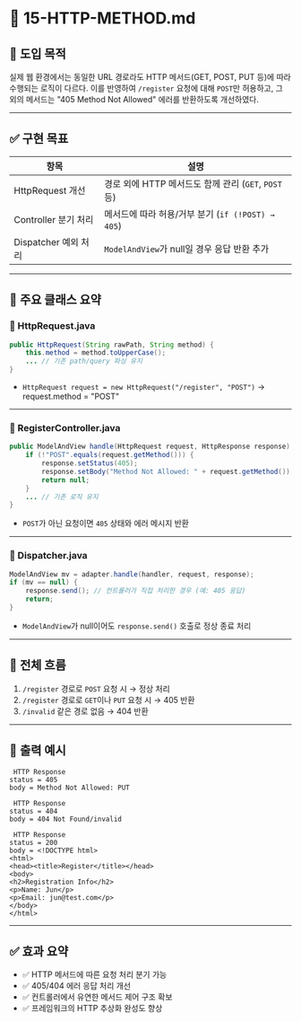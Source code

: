 # 📘 15-HTTP-METHOD.md

## 📌 도입 목적

실제 웹 환경에서는 동일한 URL 경로라도 HTTP 메서드(GET, POST, PUT 등)에 따라 수행되는 로직이 다르다. 이를 반영하여 `/register` 요청에 대해 `POST`만 허용하고, 그 외의 메서드는 "405 Method Not Allowed" 에러를 반환하도록 개선하였다.

---

## ✅ 구현 목표

| 항목               | 설명                                      |
| ---------------- | --------------------------------------- |
| HttpRequest 개선   | 경로 외에 HTTP 메서드도 함께 관리 (`GET`, `POST` 등) |
| Controller 분기 처리 | 메서드에 따라 허용/거부 분기 (`if (!POST) → 405`)   |
| Dispatcher 예외 처리 | `ModelAndView`가 null일 경우 응답 반환 추가       |

---

## 🧱 주요 클래스 요약

### 📄 HttpRequest.java

```java
public HttpRequest(String rawPath, String method) {
    this.method = method.toUpperCase();
    ... // 기존 path/query 파싱 유지
}
```

* `HttpRequest request = new HttpRequest("/register", "POST")` → request.method = "POST"

---

### 📄 RegisterController.java

```java
public ModelAndView handle(HttpRequest request, HttpResponse response) {
    if (!"POST".equals(request.getMethod())) {
        response.setStatus(405);
        response.setBody("Method Not Allowed: " + request.getMethod());
        return null;
    }
    ... // 기존 로직 유지
}
```

* `POST`가 아닌 요청이면 `405` 상태와 에러 메시지 반환

---

### 📄 Dispatcher.java

```java
ModelAndView mv = adapter.handle(handler, request, response);
if (mv == null) {
    response.send(); // 컨트롤러가 직접 처리한 경우 (예: 405 응답)
    return;
}
```

* `ModelAndView`가 null이어도 `response.send()` 호출로 정상 종료 처리

---

## 🔁 전체 흐름

1. `/register` 경로로 `POST` 요청 시 → 정상 처리
2. `/register` 경로로 `GET`이나 `PUT` 요청 시 → 405 반환
3. `/invalid` 같은 경로 없음 → 404 반환

---

## 🧪 출력 예시

```
 HTTP Response
status = 405
body = Method Not Allowed: PUT

 HTTP Response
status = 404
body = 404 Not Found/invalid

 HTTP Response
status = 200
body = <!DOCTYPE html>
<html>
<head><title>Register</title></head>
<body>
<h2>Registration Info</h2>
<p>Name: Jun</p>
<p>Email: jun@test.com</p>
</body>
</html>
```

---

## ✅ 효과 요약

* ✅ HTTP 메서드에 따른 요청 처리 분기 가능
* ✅ 405/404 에러 응답 처리 개선
* ✅ 컨트롤러에서 유연한 메서드 제어 구조 확보
* ✅ 프레임워크의 HTTP 추상화 완성도 향상
